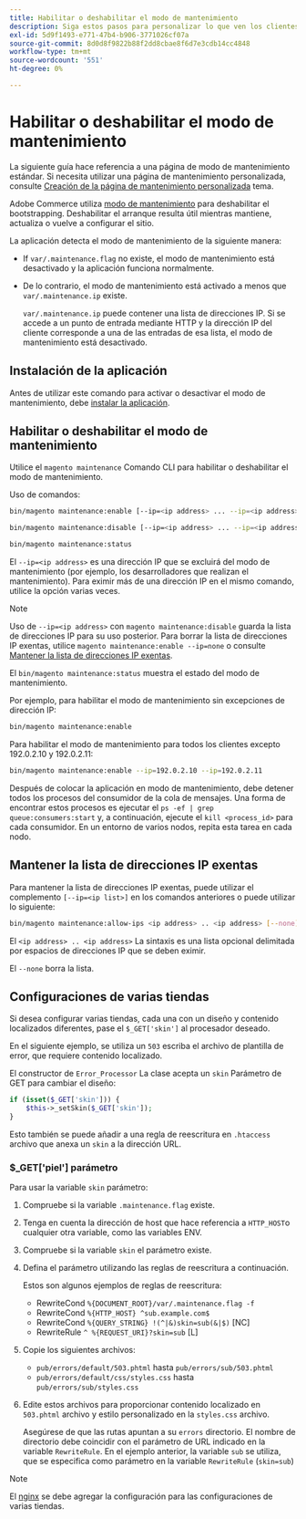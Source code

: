 ```yaml
---
title: Habilitar o deshabilitar el modo de mantenimiento
description: Siga estos pasos para personalizar lo que ven los clientes cuando la implementación de Adobe Commerce o de Magento Open Source está inactiva por motivos de mantenimiento.
exl-id: 5d9f1493-e771-47b4-b906-3771026cf07a
source-git-commit: 8d0d8f9822b88f2dd8cbae8f6d7e3cdb14cc4848
workflow-type: tm+mt
source-wordcount: '551'
ht-degree: 0%

---
```


# Habilitar o deshabilitar el modo de mantenimiento

La siguiente guía hace referencia a una página de modo de mantenimiento estándar. Si necesita utilizar una página de mantenimiento personalizada, consulte [Creación de la página de mantenimiento personalizada](../../upgrade/troubleshooting/maintenance-mode-options.md) tema.

Adobe Commerce utiliza [modo de mantenimiento](../../configuration/bootstrap/application-modes.md#maintenance-mode) para deshabilitar el bootstrapping. Deshabilitar el arranque resulta útil mientras mantiene, actualiza o vuelve a configurar el sitio.

La aplicación detecta el modo de mantenimiento de la siguiente manera:

* If `var/.maintenance.flag` no existe, el modo de mantenimiento está desactivado y la aplicación funciona normalmente.
* De lo contrario, el modo de mantenimiento está activado a menos que `var/.maintenance.ip` existe.

  `var/.maintenance.ip` puede contener una lista de direcciones IP. Si se accede a un punto de entrada mediante HTTP y la dirección IP del cliente corresponde a una de las entradas de esa lista, el modo de mantenimiento está desactivado.

## Instalación de la aplicación

Antes de utilizar este comando para activar o desactivar el modo de mantenimiento, debe [instalar la aplicación](../advanced.md).

## Habilitar o deshabilitar el modo de mantenimiento

Utilice el `magento maintenance` Comando CLI para habilitar o deshabilitar el modo de mantenimiento.

Uso de comandos:

```bash
bin/magento maintenance:enable [--ip=<ip address> ... --ip=<ip address>] | [ip=none]
```

```bash
bin/magento maintenance:disable [--ip=<ip address> ... --ip=<ip address>] | [ip=none]
```

```bash
bin/magento maintenance:status
```

El `--ip=<ip address>` es una dirección IP que se excluirá del modo de mantenimiento (por ejemplo, los desarrolladores que realizan el mantenimiento). Para eximir más de una dirección IP en el mismo comando, utilice la opción varias veces.

>[!NOTE]
>
>Uso de `--ip=<ip address>` con `magento maintenance:disable` guarda la lista de direcciones IP para su uso posterior. Para borrar la lista de direcciones IP exentas, utilice `magento maintenance:enable --ip=none` o consulte [Mantener la lista de direcciones IP exentas](#maintain-the-list-of-exempt-ip-addresses).

El `bin/magento maintenance:status` muestra el estado del modo de mantenimiento.

Por ejemplo, para habilitar el modo de mantenimiento sin excepciones de dirección IP:

```bash
bin/magento maintenance:enable
```

Para habilitar el modo de mantenimiento para todos los clientes excepto 192.0.2.10 y 192.0.2.11:

```bash
bin/magento maintenance:enable --ip=192.0.2.10 --ip=192.0.2.11
```

Después de colocar la aplicación en modo de mantenimiento, debe detener todos los procesos del consumidor de la cola de mensajes.
Una forma de encontrar estos procesos es ejecutar el `ps -ef | grep queue:consumers:start` y, a continuación, ejecute el `kill <process_id>` para cada consumidor. En un entorno de varios nodos, repita esta tarea en cada nodo.

## Mantener la lista de direcciones IP exentas

Para mantener la lista de direcciones IP exentas, puede utilizar el complemento `[--ip=<ip list>]` en los comandos anteriores o puede utilizar lo siguiente:

```bash
bin/magento maintenance:allow-ips <ip address> .. <ip address> [--none]
```

El `<ip address> .. <ip address>` La sintaxis es una lista opcional delimitada por espacios de direcciones IP que se deben eximir.

El `--none` borra la lista.

## Configuraciones de varias tiendas

<!-- To set up multiple stores, each with a different layout and localized content, create a skin for each and put it into `pub/errors/{name}` where `{name}` is the store code. To distinguish between stores and websites with the same instance, use `pub/errors/{type}-{name}` where `{type}` is either `store` or `website` and matches the `MAGE_RUN_TYPE` in your server configuration. Another option is to pass the `$_GET['skin']` parameter to the intended processor. This method requires a specific configuration on your server. -->
<!-- Replace the line below with the commented text after https://github.com/magento/magento2/pull/35095 is merged. -->

Si desea configurar varias tiendas, cada una con un diseño y contenido localizados diferentes, pase el `$_GET['skin']` al procesador deseado.

En el siguiente ejemplo, se utiliza un `503` escriba el archivo de plantilla de error, que requiere contenido localizado.

El constructor de `Error_Processor` La clase acepta un `skin` Parámetro de GET para cambiar el diseño:

```php
if (isset($_GET['skin'])) {
    $this->_setSkin($_GET['skin']);
}
```

Esto también se puede añadir a una regla de reescritura en `.htaccess` archivo que anexa un `skin` a la dirección URL.

### $_GET[&#39;piel&#39;] parámetro

Para usar la variable `skin` parámetro:

1. Compruebe si la variable `.maintenance.flag` existe.
1. Tenga en cuenta la dirección de host que hace referencia a `HTTP_HOST`o cualquier otra variable, como las variables ENV.
1. Compruebe si la variable `skin` el parámetro existe.
1. Defina el parámetro utilizando las reglas de reescritura a continuación.

   Estos son algunos ejemplos de reglas de reescritura:

   * RewriteCond `%{DOCUMENT_ROOT}/var/.maintenance.flag -f`
   * RewriteCond `%{HTTP_HOST} ^sub.example.com$`
   * RewriteCond `%{QUERY_STRING} !(^|&)skin=sub(&|$)` [NC]
   * RewriteRule `^ %{REQUEST_URI}?skin=sub` [L]

1. Copie los siguientes archivos:

   * `pub/errors/default/503.phtml` hasta `pub/errors/sub/503.phtml`
   * `pub/errors/default/css/styles.css` hasta `pub/errors/sub/styles.css`

1. Edite estos archivos para proporcionar contenido localizado en `503.phtml` archivo y estilo personalizado en la `styles.css` archivo.

   Asegúrese de que las rutas apuntan a su `errors` directorio. El nombre de directorio debe coincidir con el parámetro de URL indicado en la variable `RewriteRule`. En el ejemplo anterior, la variable `sub` se utiliza, que se especifica como parámetro en la variable `RewriteRule` (`skin=sub`)

>[!NOTE]
>
>El [nginx](../../configuration/multi-sites/ms-nginx.md) se debe agregar la configuración para las configuraciones de varias tiendas.

